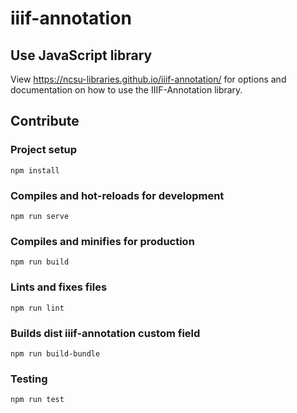 # iiif-annotation

## Use JavaScript library

View https://ncsu-libraries.github.io/iiif-annotation/ for options and documentation on how to use the IIIF-Annotation library.

## Contribute
### Project setup
```
npm install
```

### Compiles and hot-reloads for development
```
npm run serve
```

### Compiles and minifies for production
```
npm run build
```

### Lints and fixes files
```
npm run lint
```

### Builds dist iiif-annotation custom field

```
npm run build-bundle
```

### Testing

```
npm run test
```

